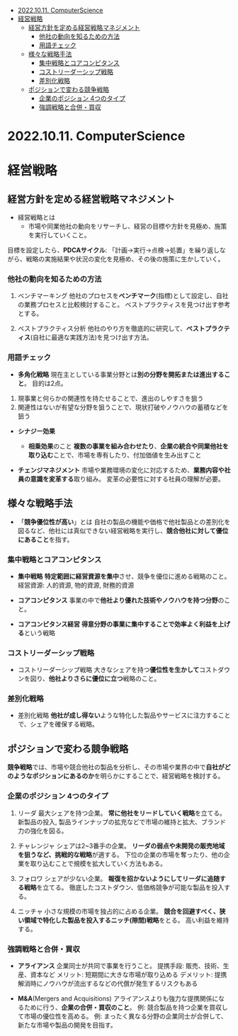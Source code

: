 - [2022.10.11. ComputerScience](#20221011-computerscience)
- [経営戦略](#経営戦略)
  - [経営方針を定める経営戦略マネジメント](#経営方針を定める経営戦略マネジメント)
    - [他社の動向を知るための方法](#他社の動向を知るための方法)
    - [用語チェック](#用語チェック)
  - [様々な戦略手法](#様々な戦略手法)
    - [集中戦略とコアコンピタンス](#集中戦略とコアコンピタンス)
    - [コストリーダーシップ戦略](#コストリーダーシップ戦略)
    - [差別化戦略](#差別化戦略)
  - [ポジションで変わる競争戦略](#ポジションで変わる競争戦略)
    - [企業のポジション 4つのタイプ](#企業のポジション-4つのタイプ)
    - [強調戦略と合併・買収](#強調戦略と合併買収)
# 2022.10.11. ComputerScience

# 経営戦略

## 経営方針を定める経営戦略マネジメント

* 経営戦略とは
  + 市場や同業他社の動向をリサーチし、経営の目標や方針を見極め、施策を実行していくこと。

目標を設定したら、**PDCAサイクル**: 「計画->実行->点検->処置」を繰り返しながら、戦略の実施結果や状況の変化を見極め、その後の施策に生かしていく。

### 他社の動向を知るための方法

1. ベンチマーキング
他社のプロセスを**ベンチマーク**(指標)として設定し、自社の業務プロセスと比較検討すること。
ベストプラクティスを見つけ出す参考とする。

2. ベストプラクティス分析
他社のやり方を徹底的に研究して、**ベストプラクティス**(自社に最適な実践方法)を見つけ出す方法。

### 用語チェック

* **多角化戦略**
現在主としている事業分野とは**別の分野を開拓または進出すること**。
目的は2点。
1. 現事業と何らかの関連性を持たせることで、進出のしやすさを狙う
2. 関連性はないが有望な分野を狙うことで、現状打破やノウハウの蓄積などを狙う

* **シナジー効果**
  + **相乗効果**のこと
**複数の事業を組み合わせたり**、**企業の統合や同業他社を取り込む**ことで、市場を専有したり、付加価値を生み出すこと

* **チェンジマネジメント**
市場や業務環境の変化に対応するため、**業務内容や社員の意識を変革する**取り組み。
変革の必要性に対する社員の理解が必要。

## 様々な戦略手法

* 「**競争優位性が高い**」とは
自社の製品の機能や価格で他社製品との差別化を図るなど、他社には真似できない経営戦略を実行し、**競合他社に対して優位にあること**を指す。

### 集中戦略とコアコンピタンス

* **集中戦略**
**特定範囲に経営資源を集中**させ、競争を優位に進める戦略のこと。
経営資源: 人的資源, 物的資源, 財務的資源

* **コアコンピタンス**
事業の中で**他社より優れた技術やノウハウを持つ分野**のこと。

* **コアコンピタンス経営**
**得意分野の事業に集中することで効率よく利益を上げる**という戦略

### コストリーダーシップ戦略

* コストリーダーシップ戦略
大きなシェアを持つ**優位性を生かして**コストダウンを図り、**他社よりさらに優位に立つ**戦略のこと。

### 差別化戦略

* 差別化戦略
**他社が成し得ない**ような特化した製品やサービスに注力することで、シェアを確保する戦略。

## ポジションで変わる競争戦略

**競争戦略**では、市場や競合他社の製品を分析し、その市場や業界の中で**自社がどのようなポジションにあるのか**を明らかにすることで、経営戦略を検討する。

### 企業のポジション 4つのタイプ

1. リーダ
最大シェアを持つ企業。
**常に他社をリードしていく戦略**を立てる。
新製品の投入, 製品ラインナップの拡充などで市場の維持と拡大、ブランド力の強化を図る。

2. チャレンジャ
シェアは2~3番手の企業。
**リーダの弱点や未開発の販売地域を狙うなど、挑戦的な戦略**が適する。
下位の企業の市場を奪ったり、他の企業を取り込むことで規模を拡大していく方法もある。

3. フォロワ
シェアが少ない企業。
**報復を招かないようにしてリーダに追随する戦略**を立てる。
徹底したコストダウン、低価格競争が可能な製品を投入する。

4. ニッチャ
小さな規模の市場を独占的に占める企業。
**競合を回避すべく、狭い領域で特化した製品を投入するニッチ(隙間)戦略**をとる。
高い利益を維持する。

### 強調戦略と合併・買収

* **アライアンス**
企業同士が共同で事業を行うこと。
提携手段: 販売、技術、生産、資本など
メリット: 短期間に大きな市場が取り込める
デメリット: 提携解消時にノウハウが流出するなどの代償が発生するリスクもある

* **M&A**(Mergers and Acquisitions)
アライアンスよりも強力な提携関係になるために行う、**企業の合併・買収のこと**。
例: 競合製品を持つ企業を買収して市場の優位性を高める。
例: まったく異なる分野の企業同士が合併して、新たな市場や製品の開発を目指す。
